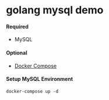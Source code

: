 # golang mysql demo

#### Required
- MySQL

#### Optional
- [Docker Compose](https://docs.docker.com/compose/install/)

#### Setup MySQL Environment
`
docker-compose up -d
`
